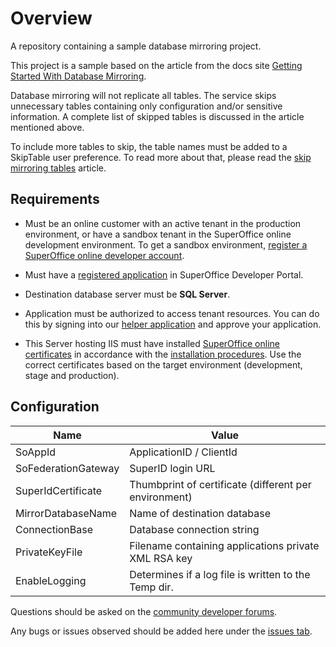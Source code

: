 # Overview

A repository containing a sample database mirroring project.

This project is a sample based on the article from the docs site [Getting Started With Database Mirroring](https://docs.superoffice.com/online/mirroring/getting-started/index.html).

Database mirroring will not replicate all tables. The service skips unnecessary tables containing only configuration and/or sensitive information. A complete list of skipped tables is discussed in the article mentioned above.

To include more tables to skip, the table names must be added to a SkipTable user preference. To read more about that, please read the [skip mirroring tables](https://docs.superoffice.com/online/mirroring/skip-tables.html) article.

## Requirements

* Must be an online customer with an active tenant in the production environment, or have a sandbox tenant in the SuperOffice online development environment. To get a sandbox environment, [register a SuperOffice online developer account](https://docs.superoffice.com/apps/getting-started/developer-registration-form.html).

* Must have a [registered application](https://docs.superoffice.com/developer-portal/create-app/index.html) in SuperOffice Developer Portal.

* Destination database server must be __SQL Server__.

* Application must be authorized to access tenant resources. You can do this by signing into our [helper application](https://devnet-tools.superoffice.com/account/signin) and approve your application.

* This Server hosting IIS must have installed [SuperOffice online certificates](https://docs.superoffice.com/authentication/online/certificates/index.html) in accordance with the [installation procedures](https://docs.superoffice.com/authentication/online/certificates/add-certificate-snap-in.html). Use the correct certificates based on the target environment (development, stage and production).

## Configuration

| Name               | Value                                                |
|--------------------|------------------------------------------------------|
|SoAppId             | ApplicationID / ClientId                             |
|SoFederationGateway | SuperID login URL                                    |
|SuperIdCertificate  | Thumbprint of certificate (different per environment)|
|MirrorDatabaseName  | Name of destination database                         |
|ConnectionBase      | Database connection string                           |
|PrivateKeyFile      | Filename containing applications  private XML RSA key|
|EnableLogging       | Determines if a log file is written to the Temp dir. |

Questions should be asked on the [community developer forums](https://community.superoffice.com/en/technical/forums/api-forums/client-libraries-and-tools/).

Any bugs or issues observed should be added here under the [issues tab](https://github.com/SuperOffice/devnet-database-mirroring/issues).
